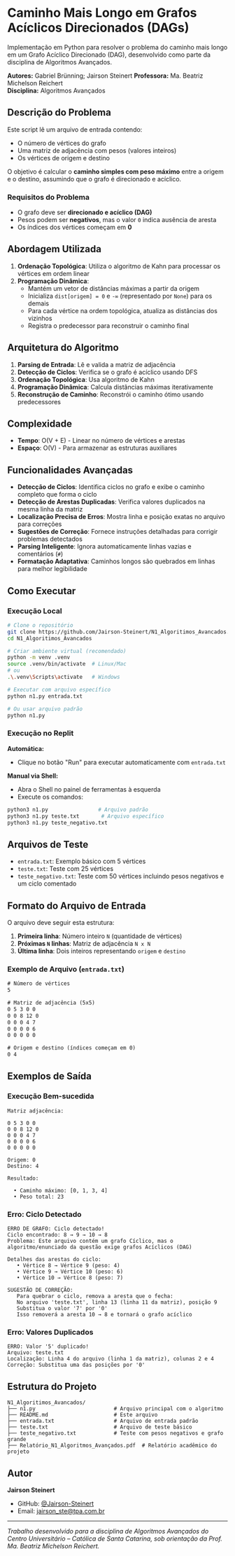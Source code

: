 # Caminho Mais Longo em Grafos Acíclicos Direcionados (DAGs)

Implementação em Python para resolver o problema do caminho mais longo em um Grafo Acíclico Direcionado (DAG), desenvolvido como parte da disciplina de Algoritmos Avançados.

**Autores:** Gabriel Brünning; Jairson Steinert
**Professora:** Ma. Beatriz Michelson Reichert  
**Disciplina:** Algoritmos Avançados

## Descrição do Problema

Este script lê um arquivo de entrada contendo:
- O número de vértices do grafo
- Uma matriz de adjacência com pesos (valores inteiros) 
- Os vértices de origem e destino

O objetivo é calcular o **caminho simples com peso máximo** entre a origem e o destino, assumindo que o grafo é direcionado e acíclico.

### Requisitos do Problema

- O grafo deve ser **direcionado e acíclico (DAG)**
- Pesos podem ser **negativos**, mas o valor `0` indica ausência de aresta
- Os índices dos vértices começam em **0**

## Abordagem Utilizada

1. **Ordenação Topológica**: Utiliza o algoritmo de Kahn para processar os vértices em ordem linear
2. **Programação Dinâmica**: 
   - Mantém um vetor de distâncias máximas a partir da origem
   - Inicializa `dist[origem] = 0` e `-∞` (representado por `None`) para os demais
   - Para cada vértice na ordem topológica, atualiza as distâncias dos vizinhos
   - Registra o predecessor para reconstruir o caminho final

## Arquitetura do Algoritmo

1. **Parsing de Entrada**: Lê e valida a matriz de adjacência
2. **Detecção de Ciclos**: Verifica se o grafo é acíclico usando DFS
3. **Ordenação Topológica**: Usa algoritmo de Kahn
4. **Programação Dinâmica**: Calcula distâncias máximas iterativamente
5. **Reconstrução de Caminho**: Reconstrói o caminho ótimo usando predecessores

## Complexidade

- **Tempo**: O(V + E) - Linear no número de vértices e arestas
- **Espaço**: O(V) - Para armazenar as estruturas auxiliares

## Funcionalidades Avançadas

- **Detecção de Ciclos**: Identifica ciclos no grafo e exibe o caminho completo que forma o ciclo
- **Detecção de Arestas Duplicadas**: Verifica valores duplicados na mesma linha da matriz
- **Localização Precisa de Erros**: Mostra linha e posição exatas no arquivo para correções
- **Sugestões de Correção**: Fornece instruções detalhadas para corrigir problemas detectados
- **Parsing Inteligente**: Ignora automaticamente linhas vazias e comentários (`#`)
- **Formatação Adaptativa**: Caminhos longos são quebrados em linhas para melhor legibilidade

## Como Executar

### Execução Local

```bash
# Clone o repositório
git clone https://github.com/Jairson-Steinert/N1_Algoritimos_Avancados.git
cd N1_Algoritimos_Avancados

# Criar ambiente virtual (recomendado)
python -m venv .venv
source .venv/bin/activate  # Linux/Mac
# ou
.\.venv\Scripts\activate   # Windows

# Executar com arquivo específico
python n1.py entrada.txt

# Ou usar arquivo padrão
python n1.py
```

### Execução no Replit

**Automática:**
- Clique no botão "Run" para executar automaticamente com `entrada.txt`

**Manual via Shell:**
- Abra o Shell no painel de ferramentas à esquerda
- Execute os comandos:
```bash
python3 n1.py                # Arquivo padrão
python3 n1.py teste.txt       # Arquivo específico
python3 n1.py teste_negativo.txt
```

## Arquivos de Teste

- `entrada.txt`: Exemplo básico com 5 vértices
- `teste.txt`: Teste com 25 vértices 
- `teste_negativo.txt`: Teste com 50 vértices incluindo pesos negativos e um ciclo comentado

## Formato do Arquivo de Entrada

O arquivo deve seguir esta estrutura:

1. **Primeira linha**: Número inteiro `N` (quantidade de vértices)
2. **Próximas `N` linhas**: Matriz de adjacência `N x N`
3. **Última linha**: Dois inteiros representando `origem` e `destino`

### Exemplo de Arquivo (`entrada.txt`)

```txt
# Número de vértices
5

# Matriz de adjacência (5x5)
0 5 3 0 0
0 0 8 12 0
0 0 0 4 7
0 0 0 0 6
0 0 0 0 0

# Origem e destino (índices começam em 0)
0 4
```

## Exemplos de Saída

### Execução Bem-sucedida

```
Matriz adjacência:

0 5 3 0 0
0 0 8 12 0
0 0 0 4 7
0 0 0 0 6
0 0 0 0 0

Origem: 0
Destino: 4

Resultado:

  • Caminho máximo: [0, 1, 3, 4]
  • Peso total: 23
```

### Erro: Ciclo Detectado

```
ERRO DE GRAFO: Ciclo detectado!
Ciclo encontrado: 8 → 9 → 10 → 8
Problema: Este arquivo contém um grafo Cíclico, mas o algoritmo/enunciado da questão exige grafos Acíclicos (DAG)

Detalhes das arestas do ciclo:
   • Vértice 8 → Vértice 9 (peso: 4)
   • Vértice 9 → Vértice 10 (peso: 6)
   • Vértice 10 → Vértice 8 (peso: 7)

SUGESTÃO DE CORREÇÃO:
   Para quebrar o ciclo, remova a aresta que o fecha:
   No arquivo 'teste.txt', linha 13 (linha 11 da matriz), posição 9
   Substitua o valor '7' por '0'
   Isso removerá a aresta 10 → 8 e tornará o grafo acíclico
```

### Erro: Valores Duplicados

```
ERRO: Valor '5' duplicado!
Arquivo: teste.txt
Localização: Linha 4 do arquivo (linha 1 da matriz), colunas 2 e 4
Correção: Substitua uma das posições por '0'
```

## Estrutura do Projeto

```
N1_Algoritimos_Avancados/
├── n1.py                         # Arquivo principal com o algoritmo
├── README.md                     # Este arquivo
├── entrada.txt                   # Arquivo de entrada padrão
├── teste.txt                     # Arquivo de teste básico
├── teste_negativo.txt            # Teste com pesos negativos e grafo grande
├── Relatório_N1_Algoritmos_Avançados.pdf  # Relatório acadêmico do projeto
```

## Autor

**Jairson Steinert**
- GitHub: [@Jairson-Steinert](https://github.com/Jairson-Steinert)
- Email: jairson_ste@tpa.com.br

---

*Trabalho desenvolvido para a disciplina de Algoritmos Avançados do Centro Universitário – Católica de Santa Catarina, sob orientação da Prof. Ma. Beatriz Michelson Reichert.*
